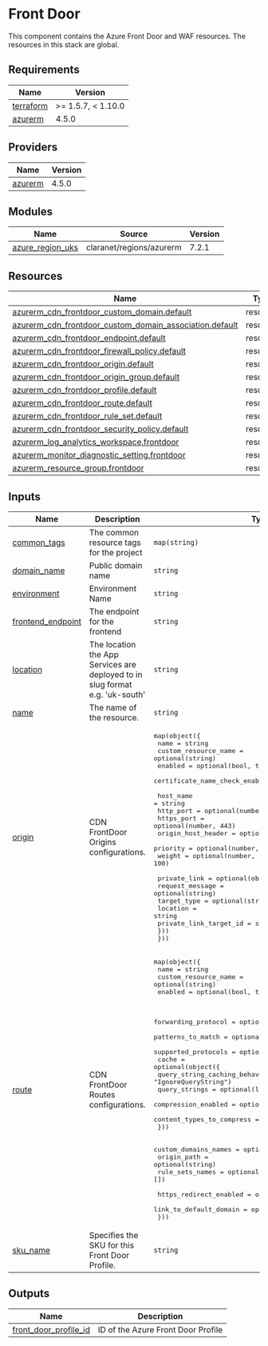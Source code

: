 # Front Door

This component contains the Azure Front Door and WAF resources. The resources in this stack are global.

<!-- BEGINNING OF PRE-COMMIT-TERRAFORM DOCS HOOK -->
## Requirements

| Name | Version |
|------|---------|
| <a name="requirement_terraform"></a> [terraform](#requirement\_terraform) | >= 1.5.7, < 1.10.0 |
| <a name="requirement_azurerm"></a> [azurerm](#requirement\_azurerm) | 4.5.0 |

## Providers

| Name | Version |
|------|---------|
| <a name="provider_azurerm"></a> [azurerm](#provider\_azurerm) | 4.5.0 |

## Modules

| Name | Source | Version |
|------|--------|---------|
| <a name="module_azure_region_uks"></a> [azure\_region\_uks](#module\_azure\_region\_uks) | claranet/regions/azurerm | 7.2.1 |

## Resources

| Name | Type |
|------|------|
| [azurerm_cdn_frontdoor_custom_domain.default](https://registry.terraform.io/providers/hashicorp/azurerm/4.5.0/docs/resources/cdn_frontdoor_custom_domain) | resource |
| [azurerm_cdn_frontdoor_custom_domain_association.default](https://registry.terraform.io/providers/hashicorp/azurerm/4.5.0/docs/resources/cdn_frontdoor_custom_domain_association) | resource |
| [azurerm_cdn_frontdoor_endpoint.default](https://registry.terraform.io/providers/hashicorp/azurerm/4.5.0/docs/resources/cdn_frontdoor_endpoint) | resource |
| [azurerm_cdn_frontdoor_firewall_policy.default](https://registry.terraform.io/providers/hashicorp/azurerm/4.5.0/docs/resources/cdn_frontdoor_firewall_policy) | resource |
| [azurerm_cdn_frontdoor_origin.default](https://registry.terraform.io/providers/hashicorp/azurerm/4.5.0/docs/resources/cdn_frontdoor_origin) | resource |
| [azurerm_cdn_frontdoor_origin_group.default](https://registry.terraform.io/providers/hashicorp/azurerm/4.5.0/docs/resources/cdn_frontdoor_origin_group) | resource |
| [azurerm_cdn_frontdoor_profile.default](https://registry.terraform.io/providers/hashicorp/azurerm/4.5.0/docs/resources/cdn_frontdoor_profile) | resource |
| [azurerm_cdn_frontdoor_route.default](https://registry.terraform.io/providers/hashicorp/azurerm/4.5.0/docs/resources/cdn_frontdoor_route) | resource |
| [azurerm_cdn_frontdoor_rule_set.default](https://registry.terraform.io/providers/hashicorp/azurerm/4.5.0/docs/resources/cdn_frontdoor_rule_set) | resource |
| [azurerm_cdn_frontdoor_security_policy.default](https://registry.terraform.io/providers/hashicorp/azurerm/4.5.0/docs/resources/cdn_frontdoor_security_policy) | resource |
| [azurerm_log_analytics_workspace.frontdoor](https://registry.terraform.io/providers/hashicorp/azurerm/4.5.0/docs/resources/log_analytics_workspace) | resource |
| [azurerm_monitor_diagnostic_setting.frontdoor](https://registry.terraform.io/providers/hashicorp/azurerm/4.5.0/docs/resources/monitor_diagnostic_setting) | resource |
| [azurerm_resource_group.frontdoor](https://registry.terraform.io/providers/hashicorp/azurerm/4.5.0/docs/resources/resource_group) | resource |

## Inputs

| Name | Description | Type | Default | Required |
|------|-------------|------|---------|:--------:|
| <a name="input_common_tags"></a> [common\_tags](#input\_common\_tags) | The common resource tags for the project | `map(string)` | n/a | yes |
| <a name="input_domain_name"></a> [domain\_name](#input\_domain\_name) | Public domain name | `string` | n/a | yes |
| <a name="input_environment"></a> [environment](#input\_environment) | Environment Name | `string` | n/a | yes |
| <a name="input_frontend_endpoint"></a> [frontend\_endpoint](#input\_frontend\_endpoint) | The endpoint for the frontend | `string` | n/a | yes |
| <a name="input_location"></a> [location](#input\_location) | The location the App Services are deployed to in slug format e.g. 'uk-south' | `string` | n/a | yes |
| <a name="input_name"></a> [name](#input\_name) | The name of the resource. | `string` | n/a | yes |
| <a name="input_origin"></a> [origin](#input\_origin) | CDN FrontDoor Origins configurations. | <pre>map(object({<br>    name                           = string<br>    custom_resource_name           = optional(string)<br>    enabled                        = optional(bool, true)<br>    certificate_name_check_enabled = optional(bool, true)<br><br>    host_name          = string<br>    http_port          = optional(number, 80)<br>    https_port         = optional(number, 443)<br>    origin_host_header = optional(string)<br>    priority           = optional(number, 5)<br>    weight             = optional(number, 100)<br><br>    private_link = optional(object({<br>      request_message        = optional(string)<br>      target_type            = optional(string)<br>      location               = string<br>      private_link_target_id = string<br>    }))<br>  }))</pre> | `{}` | no |
| <a name="input_route"></a> [route](#input\_route) | CDN FrontDoor Routes configurations. | <pre>map(object({<br>    name                 = string<br>    custom_resource_name = optional(string)<br>    enabled              = optional(bool, true)<br><br><br>    forwarding_protocol = optional(string, "MatchRequest")<br>    patterns_to_match   = optional(list(string), ["/*"])<br>    supported_protocols = optional(list(string), ["Https"])<br>    cache = optional(object({<br>      query_string_caching_behavior = optional(string, "IgnoreQueryString")<br>      query_strings                 = optional(list(string))<br>      compression_enabled           = optional(bool, false)<br>      content_types_to_compress     = optional(list(string))<br>    }))<br><br>    custom_domains_names = optional(list(string), [])<br>    origin_path          = optional(string)<br>    rule_sets_names      = optional(list(string), [])<br><br>    https_redirect_enabled = optional(bool, true)<br>    link_to_default_domain = optional(bool, true)<br>  }))</pre> | n/a | yes |
| <a name="input_sku_name"></a> [sku\_name](#input\_sku\_name) | Specifies the SKU for this Front Door Profile. | `string` | n/a | yes |

## Outputs

| Name | Description |
|------|-------------|
| <a name="output_front_door_profile_id"></a> [front\_door\_profile\_id](#output\_front\_door\_profile\_id) | ID of the Azure Front Door Profile |
<!-- END OF PRE-COMMIT-TERRAFORM DOCS HOOK -->
